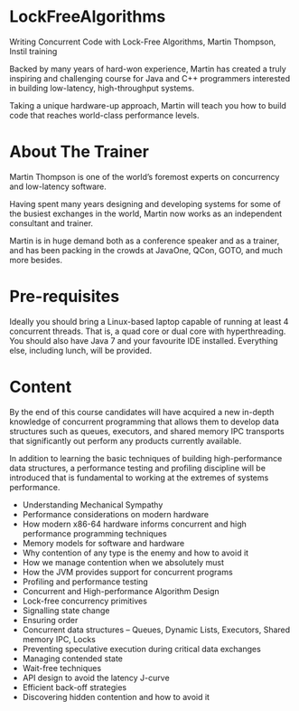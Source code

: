LockFreeAlgorithms
==================

Writing Concurrent Code with Lock-Free Algorithms, Martin Thompson, Instil training

Backed by many years of hard-won experience, Martin has created a truly inspiring and challenging course for Java and C++ programmers interested in building low-latency, high-throughput systems.

Taking a unique hardware-up approach, Martin will teach you how to build code that reaches world-class performance levels.

About The Trainer
==================
Martin Thompson is one of the world’s foremost experts on concurrency and low-latency software.

Having spent many years designing and developing systems for some of the busiest exchanges in the world, Martin now works as an independent consultant and trainer.

Martin is in huge demand both as a conference speaker and as a trainer, and has been packing in the crowds at JavaOne, QCon, GOTO, and much more besides.

Pre-requisites
==================
Ideally you should bring a Linux-based laptop capable of running at least 4 concurrent threads. That is, a quad core or dual core with hyperthreading. You should also have Java 7 and your favourite IDE installed. Everything else, including lunch, will be provided.

Content
==================
By the end of this course candidates will have acquired a new in-depth knowledge of concurrent programming that allows them to develop data structures such as queues, executors, and shared memory IPC transports that significantly out perform any products currently available.

In addition to learning the basic techniques of building high-performance data structures, a performance testing and profiling discipline will be introduced that is fundamental to working at the extremes of systems performance.

- Understanding Mechanical Sympathy
- Performance considerations on modern hardware
- How modern x86-64 hardware informs concurrent and high performance programming techniques
- Memory models for software and hardware
- Why contention of any type is the enemy and how to avoid it
- How we manage contention when we absolutely must
- How the JVM provides support for concurrent programs
- Profiling and performance testing
- Concurrent and High-performance Algorithm Design
- Lock-free concurrency primitives
- Signalling state change
- Ensuring order
- Concurrent data structures – Queues, Dynamic Lists, Executors, Shared memory IPC, Locks
- Preventing speculative execution during critical data exchanges
- Managing contended state
- Wait-free techniques
- API design to avoid the latency J-curve
- Efficient back-off strategies
- Discovering hidden contention and how to avoid it
